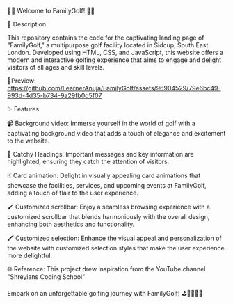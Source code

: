 🏌️‍♂️ Welcome to FamilyGolf! 🏌️‍♀️

📜 Description

This repository contains the code for the captivating landing page of "FamilyGolf," a multipurpose golf facility located in Sidcup, South East London. Developed using HTML, CSS, and JavaScript, this website offers a modern and interactive golfing experience that aims to engage and delight visitors of all ages and skill levels.

👀Preview:
https://github.com/LearnerAnuja/FamilyGolf/assets/96904529/79e6bc49-993d-4d35-b734-9a29fb0d5f07

✨ Features

📹 Background video: Immerse yourself in the world of golf with a captivating background video that adds a touch of elegance and excitement to the website.

🎯 Catchy Headings: Important messages and key information are highlighted, ensuring they catch the attention of visitors.

🃏 Card animation: Delight in visually appealing card animations that showcase the facilities, services, and upcoming events at FamilyGolf, adding a touch of flair to the user experience.

🖌️ Customized scrollbar: Enjoy a seamless browsing experience with a customized scrollbar that blends harmoniously with the overall design, enhancing both aesthetics and functionality.

🖍️ Customized selection: Enhance the visual appeal and personalization of the website with customized selection styles that make the user experience more delightful.


🌐 Reference:
This project drew inspiration from the YouTube channel "Shreyians Coding School" 

Embark on an unforgettable golfing journey with FamilyGolf! ⛳️🏌️‍♂️🏌️‍♀️





